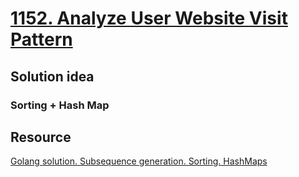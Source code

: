 # [1152. Analyze User Website Visit Pattern](https://leetcode.com/problems/analyze-user-website-visit-pattern/description/)

## Solution idea
### Sorting + Hash Map

## Resource
[Golang solution. Subsequence generation. Sorting. HashMaps](https://leetcode.com/problems/analyze-user-website-visit-pattern/solutions/5778508/golang-solution-subsequence-generation-sorting-hashmaps/)